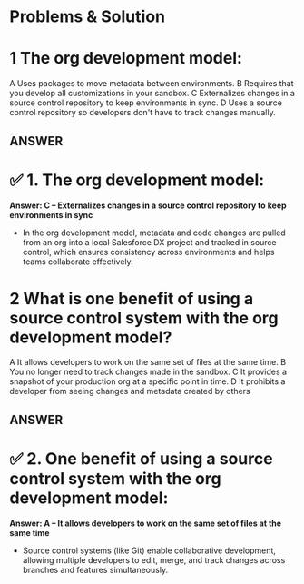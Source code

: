 # Problems & Solution

# 1 The org development model:

A Uses packages to move metadata between environments.
B Requires that you develop all customizations in your sandbox.
C Externalizes changes in a source control repository to keep environments in sync.
D Uses a source control repository so developers don't have to track changes manually.

## ANSWER

# ✅ 1. The org development model:

**Answer: C – Externalizes changes in a source control repository to keep environments in sync**

* In the org development model, metadata and code changes are pulled from an org into a local Salesforce DX project and tracked in source control, which ensures consistency across environments and helps teams collaborate effectively.


# 2 What is one benefit of using a source control system with the org development model?

A It allows developers to work on the same set of files at the same time.
B You no longer need to track changes made in the sandbox.
C It provides a snapshot of your production org at a specific point in time.
D It prohibits a developer from seeing changes and metadata created by others

## ANSWER

# ✅ 2. One benefit of using a source control system with the org development model:
**Answer: A – It allows developers to work on the same set of files at the same time**

* Source control systems (like Git) enable collaborative development, allowing multiple developers to edit, merge, and track changes across branches and features simultaneously.

